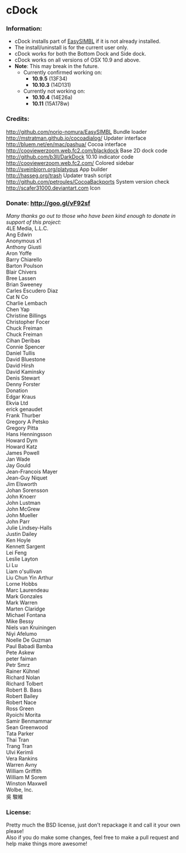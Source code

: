 # cDock

### Information:
* cDock installs part of [EasySIMBL](https://github.com/norio-nomura/EasySIMBL) if it is not already installed.
* The install/uninstall is for the current user only.
* cDock works for both the Bottom Dock and Side dock.	
* cDock works on all versions of OSX 10.9 and above.    
* **Note**: This may break in the future.    
	* Currently confirmed working on:    
	    * **10.9.5** (13F34)    
	    * **10.10.3** (14D131)    
	* Currently not working on:    
	    * **10.10.4** (14E26a)    
	    * **10.11** (15A178w)    

### Credits: 
http://github.com/norio-nomura/EasySIMBL	Bundle loader    
http://mstratman.github.io/cocoadialog/		Updater interface    
http://bluem.net/en/mac/pashua/				Cocoa interface    
http://cooviewerzoom.web.fc2.com/blackdock	Base 2D dock code    
http://github.com/b3ll/DarkDock				10.10 indicator code    
http://cooviewerzoom.web.fc2.com/			Colored sidebar    
http://sveinbjorn.org/platypus				App builder    
http://hasseg.org/trash						Updater trash script    
http://github.com/petroules/CocoaBackports	System version check    
http://scafer31000.deviantart.com			Icon    

### Donate:  http://goo.gl/vF92sf
*Many thanks go out to those who have been kind enough to donate in support of this project:*    
4LE Media, L.L.C.    
Ang Edwin    
Anonymous x1    
Anthony Giusti    
Aron Yoffe    
Barry Chiarello    
Barton Poulson    
Blair Chivers    
Bree Lassen    
Brian Sweeney    
Carles Escudero Diaz    
Cat N Co    
Charlie Lembach    
Chen Yap    
Christine Billings    
Christopher Focer    
Chuck Freiman    
Chuck Freiman    
Cihan Deribas    
Connie Spencer    
Daniel Tullis    
David Bluestone    
David Hirsh    
David Kaminsky    
Denis Stewart    
Denny Forster    
Donation    
Edgar Kraus    
Ekvia Ltd    
erick genaudet    
Frank Thurber    
Gregory A Petsko    
Gregory Pitta    
Hans Henningsson    
Howard Dym    
Howard Katz    
James Powell    
Jan Wade    
Jay Gould    
Jean-Francois Mayer    
Jean-Guy Niquet    
Jim Elsworth    
Johan Sorensson    
John Knoerr    
John Lustman    
John McGrew    
John Mueller    
John Parr    
Julie Lindsey-Halls    
Justin Dailey    
Ken Hoyle    
Kennett Sargent    
Lei Feng    
Leslie Layton    
Li Lu    
Liam o'sullivan    
Liu Chun Yin Arthur    
Lorne Hobbs    
Marc Laurendeau    
Mark Gonzales    
Mark Warren    
Marten Claridge    
Michael Fontana    
Mike Bessy    
Niels van Kruiningen    
Niyi Afelumo    
Noelle De Guzman    
Paul Babadi Bamba    
Pete Askew    
peter faiman    
Petr Smrz    
Rainer Kühnel    
Richard Nolan    
Richard Tolbert    
Robert B. Bass    
Robert Bailey    
Robert Nace    
Ross Green    
Ryoichi Morita    
Samir Benmammar    
Sean Greenwood    
Tata Parker    
Thai Tran    
Trang Tran    
Ulvi Kerimli    
Vera Rankins    
Warren Avny    
William Griffith    
William M Sorem    
Winston Maxwell    
Wolbe, Inc.    
吳 駿維    

### License:
Pretty much the BSD license, just don't repackage it and call it your own please!    
Also if you do make some changes, feel free to make a pull request and help make things more awesome!
